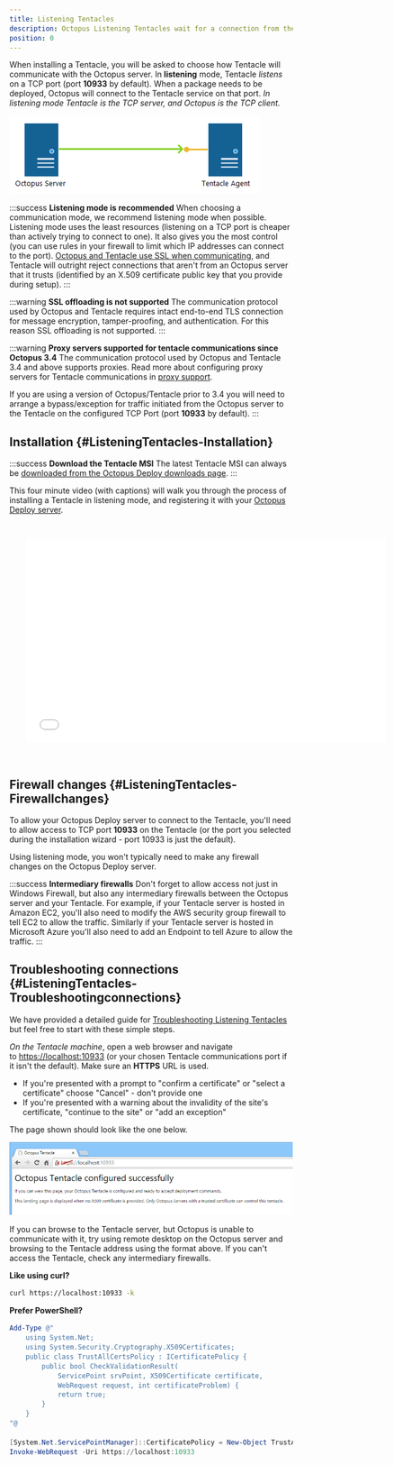 ```yaml
---
title: Listening Tentacles
description: Octopus Listening Tentacles wait for a connection from the Octopus server to be told what to do.
position: 0
---
```


When installing a Tentacle, you will be asked to choose how Tentacle will communicate with the Octopus server. In **listening** mode, Tentacle *listens* on a TCP port (port **10933** by default). When a package needs to be deployed, Octopus will connect to the Tentacle service on that port. *In listening mode Tentacle is the TCP server, and Octopus is the TCP client.*

*![](/docs/images/3048114/5865876.png)*

:::success
**Listening mode is recommended**
When choosing a communication mode, we recommend listening mode when possible. Listening mode uses the least resources (listening on a TCP port is cheaper than actively trying to connect to one). It also gives you the most control (you can use rules in your firewall to limit which IP addresses can connect to the port). [Octopus and Tentacle use SSL when communicating](/docs/reference/octopus-tentacle-communication/index.md), and Tentacle will outright reject connections that aren't from an Octopus server that it trusts (identified by an X.509 certificate public key that you provide during setup).
:::

:::warning
**SSL offloading is not supported**
The communication protocol used by Octopus and Tentacle requires intact end-to-end TLS connection for message encryption, tamper-proofing, and authentication. For this reason SSL offloading is not supported.
:::

:::warning
**Proxy servers supported for tentacle communications since Octopus 3.4**
The communication protocol used by Octopus and Tentacle 3.4 and above supports proxies. Read more about configuring proxy servers for Tentacle communications in [proxy support](/docs/installation/installing-tentacles/proxy-support.md).

If you are using a version of Octopus/Tentacle prior to 3.4 you will need to arrange a bypass/exception for traffic initiated from the Octopus server to the Tentacle on the configured TCP Port (port **10933** by default).
:::

## Installation {#ListeningTentacles-Installation}

:::success
**Download the Tentacle MSI**
The latest Tentacle MSI can always be [downloaded from the Octopus Deploy downloads page](https://octopus.com/downloads).
:::

This four minute video (with captions) will walk you through the process of installing a Tentacle in listening mode, and registering it with your [Octopus Deploy server](/docs/installation/installing-octopus/index.md).
<iframe src="//fast.wistia.net/embed/iframe/qp12uky9qy" allowtransparency="true" frameborder="0" scrolling="no" class="wistia_embed" name="wistia_embed" allowfullscreen mozallowfullscreen webkitallowfullscreen oallowfullscreen msallowfullscreen width="640" height="360" style="margin: 30px"></iframe>

## Firewall changes {#ListeningTentacles-Firewallchanges}

To allow your Octopus Deploy server to connect to the Tentacle, you'll need to allow access to TCP port **10933** on the Tentacle (or the port you selected during the installation wizard - port 10933 is just the default).

Using listening mode, you won't typically need to make any firewall changes on the Octopus Deploy server.

:::success
**Intermediary firewalls**
Don't forget to allow access not just in Windows Firewall, but also any intermediary firewalls between the Octopus server and your Tentacle. For example, if your Tentacle server is hosted in Amazon EC2, you'll also need to modify the AWS security group firewall to tell EC2 to allow the traffic. Similarly if your Tentacle server is hosted in Microsoft Azure you'll also need to add an Endpoint to tell Azure to allow the traffic.
:::

## Troubleshooting connections {#ListeningTentacles-Troubleshootingconnections}

We have provided a detailed guide for [Troubleshooting Listening Tentacles](/docs/how-to/troubleshoot-listening-tentacles.md) but feel free to start with these simple steps.

*On the Tentacle machine*, open a web browser and navigate to [https://localhost:10933](https://localhost:10933/) (or your chosen Tentacle communications port if it isn't the default). Make sure an **HTTPS** URL is used.

- If you're presented with a prompt to "confirm a certificate" or "select a certificate" choose "Cancel" - don't provide one
- If you're presented with a warning about the invalidity of the site's certificate, "continue to the site" or "add an exception"

The page shown should look like the one below.

![](/docs/images/3048114/3277907.png "width=500")

If you can browse to the Tentacle server, but Octopus is unable to communicate with it, try using remote desktop on the Octopus server and browsing to the Tentacle address using the format above. If you can't access the Tentacle, check any intermediary firewalls.

**Like using curl?**

```bash
curl https://localhost:10933 -k
```

**Prefer PowerShell?**

```powershell
Add-Type @"
    using System.Net;
    using System.Security.Cryptography.X509Certificates;
    public class TrustAllCertsPolicy : ICertificatePolicy {
        public bool CheckValidationResult(
            ServicePoint srvPoint, X509Certificate certificate,
            WebRequest request, int certificateProblem) {
            return true;
        }
    }
"@

[System.Net.ServicePointManager]::CertificatePolicy = New-Object TrustAllCertsPolicy
Invoke-WebRequest -Uri https://localhost:10933
```
